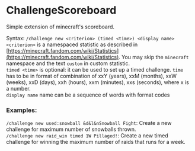 # ChallengeScoreboard

Simple extension of minecraft's scoreboard.

Syntax: `/challenge new <criterion> (timed <time>) <display name>` <br>
`<criterion>` is a namespaced statistic as described in [https://minecraft.fandom.com/wiki/Statistics](https://minecraft.fandom.com/wiki/Statistics). You may skip the `minecraft` namespace and the text `custom` in custom statistic.<br>
`timed <time>` is optional: it can be used to set up a timed challenge.
`time` has to be in format of combination of xxY (years), xxM (months), xxW (weeks), xxD (days), xxh (hours), xxm (minutes), xxs (seconds), where x is a number.<br>
`display name` name can be a sequence of words with format codes<br>

### Examples:
`/challenge new used:snowball &d&l&nSnowball Fight`: Create a new challenge for maximum number of snowballs thrown.<br>
`/challenge new raid_win timed 1W Pillaged!`: Create a new timed challenge for winning the maximum number of raids that runs for a week.